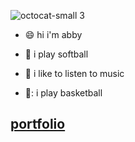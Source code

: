 
 ![octocat-small 3](https://github.com/abby-riley03/abby/assets/155670707/afe3d1e4-d010-4a79-8585-ac03090d608d)

- :smile:	hi i'm abby

- :softball:	i play softball
  
- :musical_note:	i like to listen to music

- 🏀:	i play basketball

 ## [portfolio](https://abby-riley03.github.io/portfolio/)
